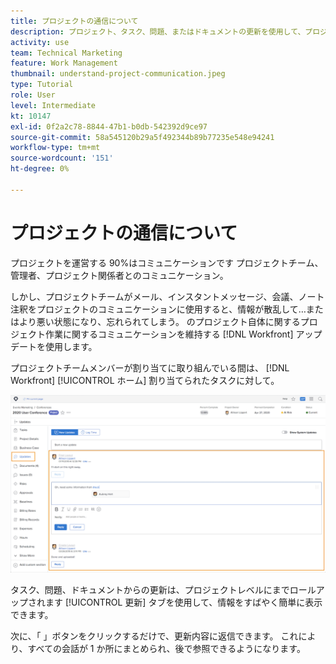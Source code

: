 ```yaml
---
title: プロジェクトの通信について
description: プロジェクト、タスク、問題、またはドキュメントの更新を使用して、プロジェクトの作業について伝える方法を説明します。 その後、 [!DNL  Workfront].
activity: use
team: Technical Marketing
feature: Work Management
thumbnail: understand-project-communication.jpeg
type: Tutorial
role: User
level: Intermediate
kt: 10147
exl-id: 0f2a2c78-8844-47b1-b0db-542392d9ce97
source-git-commit: 58a545120b29a5f492344b89b77235e548e94241
workflow-type: tm+mt
source-wordcount: '151'
ht-degree: 0%

---
```


# プロジェクトの通信について

プロジェクトを運営する 90%はコミュニケーションです プロジェクトチーム、管理者、プロジェクト関係者とのコミュニケーション。

しかし、プロジェクトチームがメール、インスタントメッセージ、会議、ノート注釈をプロジェクトのコミュニケーションに使用すると、情報が散乱して…またはより悪い状態になり、忘れられてしまう。 のプロジェクト自体に関するプロジェクト作業に関するコミュニケーションを維持する [!DNL Workfront] アップデートを使用します。

プロジェクトチームメンバーが割り当てに取り組んでいる間は、 [!DNL Workfront] [!UICONTROL ホーム] 割り当てられたタスクに対して。

![プロジェクトの更新セクション](assets/planner-fund-project-communication.png)

タスク、問題、ドキュメントからの更新は、プロジェクトレベルにまでロールアップされます [!UICONTROL 更新] タブを使用して、情報をすばやく簡単に表示できます。

次に、「 」ボタンをクリックするだけで、更新内容に返信できます。 これにより、すべての会話が 1 か所にまとめられ、後で参照できるようになります。

<!---
learn more urls
Communicate about work in Home
Subscribe to items in Workfront
Update work
--->
